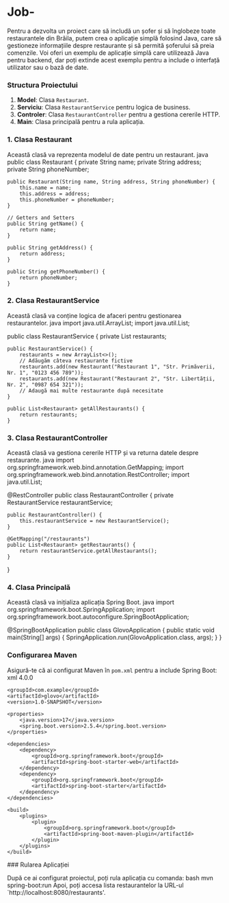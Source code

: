 # Job-
Pentru a dezvolta un proiect care să includă un șofer și să înglobeze toate restaurantele din Brăila, putem crea o aplicație simplă folosind Java, care să gestioneze informațiile despre restaurante și să permită șoferului să preia comenzile. Voi oferi un exemplu de aplicație simplă care utilizează Java pentru backend, dar poți extinde acest exemplu pentru a include o interfață utilizator sau o bază de date.

### Structura Proiectului

1. **Model**: Clasa `Restaurant`.
2. **Serviciu**: Clasa `RestaurantService` pentru logica de business.
3. **Controler**: Clasa `RestaurantController` pentru a gestiona cererile HTTP.
4. **Main**: Clasa principală pentru a rula aplicația.

### 1. Clasa Restaurant

Această clasă va reprezenta modelul de date pentru un restaurant.
java
public class Restaurant {
    private String name;
    private String address;
    private String phoneNumber;

    public Restaurant(String name, String address, String phoneNumber) {
        this.name = name;
        this.address = address;
        this.phoneNumber = phoneNumber;
    }

    // Getters and Setters
    public String getName() {
        return name;
    }

    public String getAddress() {
        return address;
    }

    public String getPhoneNumber() {
        return phoneNumber;
    }
### 2. Clasa RestaurantService

Această clasă va conține logica de afaceri pentru gestionarea restaurantelor.
java
import java.util.ArrayList;
import java.util.List;

public class RestaurantService {
    private List<Restaurant> restaurants;

    public RestaurantService() {
        restaurants = new ArrayList<>();
        // Adăugăm câteva restaurante fictive
        restaurants.add(new Restaurant("Restaurant 1", "Str. Primăverii, Nr. 1", "0123 456 789"));
        restaurants.add(new Restaurant("Restaurant 2", "Str. Libertății, Nr. 2", "0987 654 321"));
        // Adaugă mai multe restaurante după necesitate
    }

    public List<Restaurant> getAllRestaurants() {
        return restaurants;
    }
### 3. Clasa RestaurantController

Această clasă va gestiona cererile HTTP și va returna datele despre restaurante.
java
import org.springframework.web.bind.annotation.GetMapping;
import org.springframework.web.bind.annotation.RestController;
import java.util.List;

@RestController
public class RestaurantController {
    private RestaurantService restaurantService;

    public RestaurantController() {
        this.restaurantService = new RestaurantService();
    }

    @GetMapping("/restaurants")
    public List<Restaurant> getRestaurants() {
        return restaurantService.getAllRestaurants();
    }
}
### 4. Clasa Principală

Această clasă va inițializa aplicația Spring Boot.
java
import org.springframework.boot.SpringApplication;
import org.springframework.boot.autoconfigure.SpringBootApplication;

@SpringBootApplication
public class GlovoApplication {
    public static void main(String[] args) {
        SpringApplication.run(GlovoApplication.class, args);
    }
} 
### Configurarea Maven

Asigură-te că ai configurat Maven în `pom.xml` pentru a include Spring Boot:
xml
<project xmlns="http://maven.apache.org/POM/4.0.0"
         xmlns:xsi="http://www.w3.org/2001/XMLSchema-instance"
         xsi:schemaLocation="http://maven.apache.org/POM/4.0.0 http://maven.apache.org/xsd/maven-4.0.0.xsd">
    <modelVersion>4.0.0</modelVersion>

    <groupId>com.example</groupId>
    <artifactId>glovo</artifactId>
    <version>1.0-SNAPSHOT</version>

    <properties>
        <java.version>17</java.version>
        <spring.boot.version>2.5.4</spring.boot.version>
    </properties>

    <dependencies>
        <dependency>
            <groupId>org.springframework.boot</groupId>
            <artifactId>spring-boot-starter-web</artifactId>
        </dependency>
        <dependency>
            <groupId>org.springframework.boot</groupId>
            <artifactId>spring-boot-starter</artifactId>
        </dependency>
    </dependencies>

    <build>
        <plugins>
            <plugin>
                <groupId>org.springframework.boot</groupId>
                <artifactId>spring-boot-maven-plugin</artifactId>
            </plugin>
        </plugins>
    </build>
</project>
### Rularea Aplicației

După ce ai configurat proiectul, poți rula aplicația cu comanda:
bash
mvn spring-boot:run
Apoi, poți accesa lista restaurantelor la URL-ul `http://localhost:8080/restaurants'.
